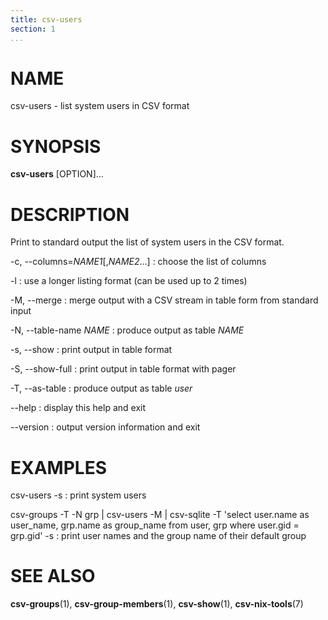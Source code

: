 ```yaml
---
title: csv-users
section: 1
...
```


# NAME #

csv-users - list system users in CSV format

# SYNOPSIS #

**csv-users** [OPTION]...

# DESCRIPTION #

Print to standard output the list of system users in the CSV format.

-c, --columns=*NAME1*[,*NAME2*...]
:   choose the list of columns

-l
:   use a longer listing format (can be used up to 2 times)

-M, --merge
:   merge output with a CSV stream in table form from standard input

-N, --table-name *NAME*
:   produce output as table *NAME*

-s, --show
:   print output in table format

-S, --show-full
:   print output in table format with pager

-T, --as-table
:   produce output as table *user*

--help
:   display this help and exit

--version
:   output version information and exit

# EXAMPLES #

csv-users -s
:   print system users

csv-groups -T -N grp | csv-users -M | csv-sqlite -T 'select user.name as user_name, grp.name as group_name from user, grp where user.gid = grp.gid' -s
:    print user names and the group name of their default group

# SEE ALSO #

**csv-groups**(1), **csv-group-members**(1), **csv-show**(1), **csv-nix-tools**(7)
